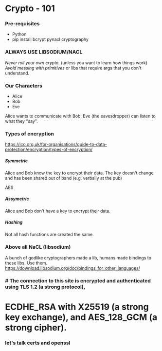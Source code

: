 # Crypto - 101

### Pre-requisites

 * Python
 * pip install bcrypt pynacl cryptography

### ALWAYS USE LIBSODIUM/NACL

*Never roll your own crypto.* (unless you want to learn how things work)
*Avoid messing with primitives* or libs that require args that you don't understand.

### Our Characters
 * Alice
 * Bob
 * Eve

Alice wants to communicate with Bob. Eve (the eavesdropper) can listen to what they "say".

### Types of encryption
https://ico.org.uk/for-organisations/guide-to-data-protection/encryption/types-of-encryption/

##### Symmetric
Alice and Bob know the key to encrypt their data.
The key doesn't change and has been shared out of band (e.g. verbally at the pub)

AES

##### Assymetric
Alice and Bob don't have a key to encrypt their data.



##### Hashing
Not all hash functions are created the same.

### Above all NaCL (libsodium)
A bunch of godlike cryptographers made a lib, humans made bindings to these libs. Use them. https://download.libsodium.org/doc/bindings_for_other_languages/




### # The connection to this site is encrypted and authenticated using TLS 1.2 (a strong protocol),
# ECDHE_RSA with X25519 (a strong key exchange), and AES_128_GCM (a strong cipher).

### let's talk certs and openssl
